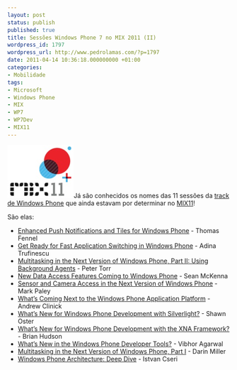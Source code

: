 ```yaml
---
layout: post
status: publish
published: true
title: Sessões Windows Phone 7 no MIX 2011 (II)
wordpress_id: 1797
wordpress_url: http://www.pedrolamas.com/?p=1797
date: 2011-04-14 10:36:18.000000000 +01:00
categories:
- Mobilidade
tags:
- Microsoft
- Windows Phone
- MIX
- WP7
- WP7Dev
- MIX11
---
```

[![](/wp-content/uploads/2011/04/MIX11.jpg "MIX11")](http://live.visitmix.com/)Já são conhecidos os nomes das 11 sessões da [track de Windows Phone](http://live.visitmix.com/MIX11/Sessions/Tagged/Windows-Phone) que ainda estavam por determinar no [MIX11](/tag/mix11/)!

São elas:

-   [Enhanced Push Notifications and Tiles for Windows Phone](http://channel9.msdn.com/events/MIX/MIX11/DVC08) - Thomas Fennel
-   [Get Ready for Fast Application Switching in Windows Phone](http://channel9.msdn.com/events/MIX/MIX11/DVC09) - Adina Trufinescu
-   [Multitasking in the Next Version of Windows Phone, Part II: Using Background Agents](http://channel9.msdn.com/events/MIX/MIX11/DVC11) - Peter Torr
-   [New Data Access Features Coming to Windows Phone](http://channel9.msdn.com/events/MIX/MIX11/DVC12) - Sean McKenna
-   [Sensor and Camera Access in the Next Version of Windows Phone](http://channel9.msdn.com/events/MIX/MIX11/DVC13) - Mark Paley
-   [What’s Coming Next to the Windows Phone Application Platform](http://channel9.msdn.com/events/MIX/MIX11/DVC14) - Andrew Clinick
-   [What’s New for Windows Phone Development with Silverlight?](http://channel9.msdn.com/events/MIX/MIX11/DVC15) - Shawn Oster
-   [What’s New for Windows Phone Development with the XNA Framework?](http://channel9.msdn.com/events/MIX/MIX11/DVC16) - Brian Hudson
-   [What’s New in the Windows Phone Developer Tools?](http://channel9.msdn.com/events/MIX/MIX11/DVC17) - Vibhor Agarwal
-   [Multitasking in the Next Version of Windows Phone, Part I](http://channel9.msdn.com/events/MIX/MIX11/DVC18) - Darin Miller
-   [Windows Phone Architecture: Deep Dive](http://channel9.msdn.com/events/MIX/MIX11/DVC19) - Istvan Cseri

